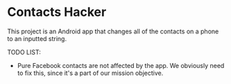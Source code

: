 Contacts Hacker
===============

This project is an Android app that changes all of the contacts on a phone to an inputted string.

TODO LIST:
- Pure Facebook contacts are not affected by the app. We obviously need to fix this, since it's a part of our 
mission objective.
